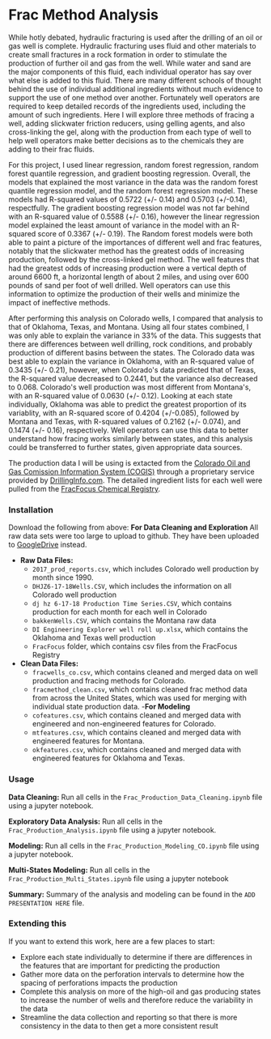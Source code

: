 
# Frac Method Analysis

While hotly debated, hydraulic fracturing is used after the drilling of an oil or gas well is complete.  Hydraulic fracturing uses fluid and other materials to create small fractures in a rock formation in order to stimulate the production of further oil and gas from the well.  While water and sand are the major components of this fluid, each individual operator has say over what else is added to this fluid.  There are many different schools of thought behind the use of individual additional ingredients without much evidence to support the use of one method over another.  Fortunately well operators are required to keep detailed records of the ingredients used, including the amount of such ingredients.  Here I will explore three methods of fracing a well, adding slickwater friction reducers, using gelling agents, and also cross-linking the gel, along with the production from each type of well to help well operators make better decisions as to the chemicals they are adding to their frac fluids.

For this project, I used linear regression, random forest regression, random forest quantile regression, and gradient boosting regression.  Overall, the models that explained the most variance in the data was the random forest quantile regression model, and the random forest regression model.  These models had R-squared values of 0.5722 (+/- 0.14) and 0.5703 (+/-0.14), respectfully.  The gradient boosting regression model was not far behind with an R-squared value of 0.5588 (+/- 0.16), however the linear regression model explained the least amount of variance in the model with an R-squared score of 0.3367 (+/- 0.19).  The Random forest models were both able to paint a picture of the importances of different well and frac features, notably that the slickwater method has the greatest odds of increasing production, followed by the cross-linked gel method.  The well features that had the greatest odds of increasing production were a vertical depth of around 6600 ft, a horizontal length of about 2 miles, and using over 600 pounds of sand per foot of well drilled.  Well operators can use this information to optimize the production of their wells and minimize the impact of ineffective methods.

After performing this analysis on Colorado wells, I compared that analysis to that of Oklahoma, Texas, and Montana.  Using all four states combined, I was only able to explain the variance in 33% of the data.  This suggests that there are differences between well drilling, rock conditions, and probably production of different basins between the states.  The Colorado data was best able to explain the variance in Oklahoma, with an R-squared value of 0.3435 (+/- 0.21), however, when Colorado's data predicted that of Texas, the R-squared value decreased to 0.2441, but the variance also decreased to 0.068.  Colorado's well production was most different from Montana's, with an R-squared value of 0.0630 (+/- 0.12).   Looking at each state individually, Oklahoma was able to predict the greatest proportion of its variablity, with an R-squared score of 0.4204 (+/-0.085), followed by Montana and Texas, with R-squared values of 0.2162 (+/- 0.074), and 0.1474 (+/- 0.16), respectively.  Well operators can use this data to better understand how fracing works similarly between states, and this analysis could be transferred to further states, given appropriate data sources. 

The production data I will be using is extacted from the [Colorado Oil and Gas Comission Information System (COGIS)](https://cogcc.state.co.us/data.html#/cogis) through a proprietary service provided by [DrillingInfo.com](DrillingInfo.com).  The detailed ingredient lists for each well were pulled from the [FracFocus Chemical Registry](http://fracfocusdata.org/).

### Installation
Download the following from above:
__For Data Cleaning and Exploration__
All raw data sets were too large to upload to github.  They have been uploaded to [GoogleDrive](https://drive.google.com/drive/u/0/folders/1XvwIHSMJVQs7U-nzpQhcedv4LWQ8Ta7J) instead.
- __Raw Data Files:__
    - `2017_prod_reports.csv`, which includes Colorado well production by month since 1990.
    - `DHJZ6-17-18Wells.CSV`, which includes the information on all Colorado well production
    - `dj hz 6-17-18 Production Time Series.CSV`, which contains production for each month for each well in Colorado
    - `bakkenWells.CSV`, which contains the Montana raw data
    - `DI Engineering Explorer well roll up.xlsx`, which contains the Oklahoma and Texas well production 
    - `FracFocus` folder, which contains csv files from the FracFocus Registry
- __Clean Data Files:__
    - `fracwells_co.csv`, which contains cleaned and merged data on well production and fracing methods for Colorado.
    - `fracmethod_clean.csv`, which contains cleaned frac method data from across the United States, which was used for merging with individual state production data.
-__For Modeling__
    - `cofeatures.csv`, which contains cleaned and merged data with engineered and non-engineered features for Colorado.
    - `mtfeatures.csv`, which contains cleaned and merged data with engineered features for Montana.
    - `okfeatures.csv`, which contains cleaned and merged data with engineered features for Oklahoma and Texas.

### Usage
__Data Cleaning:__ Run all cells in the `Frac_Production_Data_Cleaning.ipynb` file using a jupyter notebook.

__Exploratory Data Analysis:__ Run all cells in the `Frac_Production_Analysis.ipynb` file using a jupyter notebook.

__Modeling:__ Run all cells in the `Frac_Production_Modeling_CO.ipynb` file using a jupyter notebook.
 
 __Multi-States Modeling:__ Run all cells in the `Frac_Production_Multi_States.ipynb` file using a jupyter notebook

__Summary:__ Summary of the analysis and modeling can be found in the `ADD PRESENTATION HERE` file. 

### Extending this
If you want to extend this work, here are a few places to start:
- Explore each state individually to determine if there are differences in the features that are important for predicting the production
- Gather more data on the perforation intervals to determine how the spacing of perforations impacts the production
- Complete this analysis on more of the high-oil and gas producing states to increase the number of wells and therefore reduce the variability in the data
- Streamline the data collection and reporting so that there is more consistency in the data to then get a more consistent result
